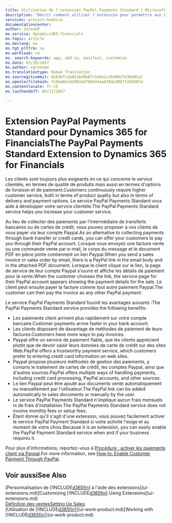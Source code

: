 ```yaml
---
title: Utilisation de l'extension PayPal Payments Standard | Microsoft Docs
description: "Décrit comment utiliser l'extension pour permettre aux clients d'effectuer des paiements avec Paypal."
services: project-madeira
documentationcenter: 
author: SorenGP
ms.service: dynamics365-financials
ms.topic: article
ms.devlang: na
ms.tgt_pltfrm: na
ms.workload: na
ms. search.keywords: app, add-in, manifest, customize
ms.date: 03/29/2017
ms.author: sgroespe
ms.translationtype: Human Translation
ms.sourcegitcommit: 81636fc2e661bd9b07c54da1cd5d0d27e30d01a2
ms.openlocfilehash: fcbba8ecb2d63ab780a54aa4784a30b7fa5020fa
ms.contentlocale: fr-ch
ms.lasthandoff: 09/11/2017

---
```

# <a name="the-paypal-payments-standard-extension-to-dynamics-365-for-financials"></a><span data-ttu-id="fd56a-103">Extension PayPal Payments Standard pour Dynamics 365 for Financials</span><span class="sxs-lookup"><span data-stu-id="fd56a-103">The PayPal Payments Standard Extension to Dynamics 365 for Financials</span></span>
<span data-ttu-id="fd56a-104">Les clients sont toujours plus exigeants en ce qui concerne le service clientèle, en termes de qualité de produits mais aussi en termes d'options de livraison et de paiement.</span><span class="sxs-lookup"><span data-stu-id="fd56a-104">Customers continuously require higher customer service, both in terms of product quality but also in terms of delivery and payment options.</span></span> <span data-ttu-id="fd56a-105">Le service PayPal Payments Standard vous aide à développer votre service clientèle.</span><span class="sxs-lookup"><span data-stu-id="fd56a-105">The PayPal Payments Standard service helps you increase your customer service.</span></span>

<span data-ttu-id="fd56a-106">Au lieu de collecter des paiements par l'intermédiaire de transferts bancaires ou de cartes de crédit, vous pouvez proposer à vos clients de vous payer via leur compte Paypal.</span><span class="sxs-lookup"><span data-stu-id="fd56a-106">As an alternative to collecting payments through bank transfer or credit cards, you can offer your customers to pay you through their PayPal account.</span></span> <span data-ttu-id="fd56a-107">Lorsque vous envoyez une facture vente ou une commande vente par e-mail, le corps du message et le document PDF en pièce jointe contiennent un lien Paypal.</span><span class="sxs-lookup"><span data-stu-id="fd56a-107">When you send a sales invoice or sales order by email, there is a PayPal link in the email body and in the attached PDF document.</span></span> <span data-ttu-id="fd56a-108">Lorsque le client clique sur le lien, la page de service de leur compte Paypal s'ouvre et affiche les détails de paiement pour la vente.</span><span class="sxs-lookup"><span data-stu-id="fd56a-108">When the customer chooses the link, the service page for their PayPal account appears showing the payment details for the sale.</span></span> <span data-ttu-id="fd56a-109">Le client peut ensuite payer la facture comme tout autre paiement Paypal.</span><span class="sxs-lookup"><span data-stu-id="fd56a-109">The customer can then pay the invoice as any other PayPal payment.</span></span>

<span data-ttu-id="fd56a-110">Le service PayPal Payments Standard fournit les avantages suivants :</span><span class="sxs-lookup"><span data-stu-id="fd56a-110">The PayPal Payments Standard service provides the following benefits:</span></span>

* <span data-ttu-id="fd56a-111">Les paiements client arrivent plus rapidement sur votre compte bancaire.</span><span class="sxs-lookup"><span data-stu-id="fd56a-111">Customer payments arrive faster in your bank account.</span></span>
* <span data-ttu-id="fd56a-112">Les clients disposent de davantage de méthodes de paiement de leurs factures.</span><span class="sxs-lookup"><span data-stu-id="fd56a-112">Customers have more ways to pay invoices.</span></span>
* <span data-ttu-id="fd56a-113">Paypal offre un service de paiement fiable, que les clients apprécient plutôt que de devoir saisir leurs données de carte de crédit sur des sites Web.</span><span class="sxs-lookup"><span data-stu-id="fd56a-113">PayPal offers a trustworthy payment service, which customers prefer to entering credit card information on web sites.</span></span>
* <span data-ttu-id="fd56a-114">Paypal propose plusieurs méthodes de gestion des paiements, y compris le traitement de cartes de crédit, les comptes Paypal, ainsi que d'autres sources.</span><span class="sxs-lookup"><span data-stu-id="fd56a-114">PayPal offers multiple ways of handling payments, including credit card processing, PayPal accounts, and other sources.</span></span>
* <span data-ttu-id="fd56a-115">Le lien Paypal peut être ajouté aux documents vente automatiquement ou manuellement par l'utilisateur.</span><span class="sxs-lookup"><span data-stu-id="fd56a-115">The PayPal link can be added automatically to sales documents or manually by the user.</span></span>
* <span data-ttu-id="fd56a-116">Le service PayPal Payments Standard n'implique aucun frais mensuels ni de frais d'installation.</span><span class="sxs-lookup"><span data-stu-id="fd56a-116">The PayPal Payments Standard service does not involve monthly fees or setup fees.</span></span>
* <span data-ttu-id="fd56a-117">Étant donné qu'il s'agit d'une extension, vous pouvez facilement activer le service PayPal Payment Standard si votre activité l'exige et au moment de votre choix.</span><span class="sxs-lookup"><span data-stu-id="fd56a-117">Because it is an extension, you can easily enable the PayPal Payment Standard service when and if your business requires it.</span></span>  

<span data-ttu-id="fd56a-118">Pour plus d'informations, reportez-vous à [Procédure : activer les paiements client via Paypal](sales-how-enable-payment-service-extensions.md).</span><span class="sxs-lookup"><span data-stu-id="fd56a-118">For more information, see [How to: Enable Customer Payment Through PayPal](sales-how-enable-payment-service-extensions.md).</span></span>

## <a name="see-also"></a><span data-ttu-id="fd56a-119">Voir aussi</span><span class="sxs-lookup"><span data-stu-id="fd56a-119">See Also</span></span>
<span data-ttu-id="fd56a-120">[Personnalisation de [!INCLUDE[d365fin](includes/d365fin_md.md)] à l'aide des extensions](ui-extensions.md)</span><span class="sxs-lookup"><span data-stu-id="fd56a-120">[Customizing [!INCLUDE[d365fin](includes/d365fin_md.md)] Using Extensions](ui-extensions.md)</span></span>  
[<span data-ttu-id="fd56a-121">Définition des ventes</span><span class="sxs-lookup"><span data-stu-id="fd56a-121">Setting Up Sales</span></span>](sales-setup-sales.md)  
<span data-ttu-id="fd56a-122">[Utilisation de [!INCLUDE[d365fin](includes/d365fin_md.md)]](ui-work-product.md)</span><span class="sxs-lookup"><span data-stu-id="fd56a-122">[Working with [!INCLUDE[d365fin](includes/d365fin_md.md)]](ui-work-product.md)</span></span>

